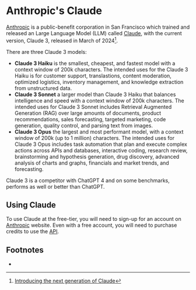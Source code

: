 # Anthropic's Claude
[Anthropic][ANTH] is a public-benefit corporation in San Francisco which trained and 
released an Large Language Model (LLM) called [Claude](https://www.anthropic.com/claude),
with the current version, Claude 3, released in March of 2024[^CLAUDE]. 

There are three Claude 3 models:

- **Claude 3 Haiku** is the smallest, cheapest, and fastest model with a context window of 200k 
  characters. The intended uses for the Claude 3 Haiku is for customer support, translastions,
  content moderation, optimized logistics, inventory management, and knowledge extraction from
  unstructured data.
- **Claude 3 Sonnet** a larger model than Claude 3 Haiku that balances intelligence and speed with
  a context window of 200k characters. The intended uses for Claude 3 Sonnet includes Retrieval
  Augmented Generation (RAG) over large amounts of documents, product recommendations, sales
  forecasting, targeted marketing, code generation, quality control, and parsing text from images.
- **Claude 3 Opus** the largest and most performant model, with a context window of 200k (up to 1 million) characters.
  The intended uses for Claude 3 Opus includes task automation that plan and execute complex actions
  across APIs and databases, interactive coding, research review, brainstorming and hypothesis generation,
  drug discovery, advanced analysis of charts and graphs, financials and market trends, and forecasting.

Claude 3 is a competitor with ChatGPT 4 and on some benchmarks, performs as well 
or better than ChatGPT. 

## Using Claude
To use Claude at the free-tier, you will need to sign-up for an account on [Anthropic][ANTH]
website. Even with a free account, you will need to purchase credits to use 
the [API](https://www.anthropic.com/api). 

## Footnotes
- [^CLAUDE]: [Introducing the next generation of Claude](https://www.anthropic.com/news/claude-3-family)

[ANTH]: https://www.anthropic.com/
